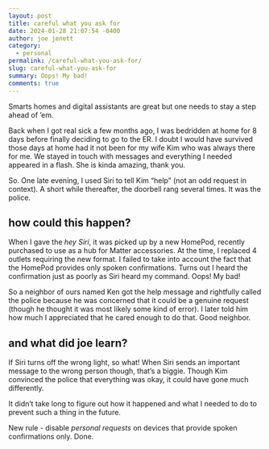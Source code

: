 ```yaml
---
layout: post
title: careful what you ask for
date: 2024-01-28 21:07:54 -0400
author: joe jenett
category:
  - personal
permalink: /careful-what-you-ask-for/
slug: careful-what-you-ask-for
summary: Oops! My bad!
comments: true
---
```

Smarts homes and digital assistants are great but one needs to stay a step ahead of ’em.

Back when I got real sick a few months ago, I was bedridden at home for 8 days before finally deciding to go to the ER. I doubt I would have survived those days at home had it not been for my wife Kim who was always there for me. We stayed in touch with messages and everything I needed appeared in a flash. She is kinda amazing, thank you.

So. One late evening, I used Siri to tell Kim “help” (not an odd request in context). A short while thereafter, the doorbell rang several times. It was the police.

## how could this happen? 
When I gave the _hey Siri_, it was picked up by a new HomePod, recently purchased to use as a hub for Matter accessories. At the time, I replaced 4 outlets requiring the new format. I failed to take into account the fact that the HomePod provides only spoken confirmations. Turns out I heard the confirmation just as poorly as Siri heard my command. Oops! My bad!

So a neighbor of ours named Ken got the help message and rightfully called the police because he was concerned that it could be a genuine request (though he thought it was most likely some kind of error). I later told him how much I appreciated that he cared enough to do that. Good neighbor.

## and what did joe learn? 
 If Siri turns off the wrong light, so what! When Siri sends an important message to the wrong person though, that’s a biggie. Though Kim convinced the police that everything was okay, it could have gone much differently.
 
 It didn’t take long to figure out how it happened and what I needed to do to prevent such a thing in the future. 
 
 New rule - disable _personal requests_ on devices that provide spoken confirmations only. Done.







<a href="https://brid.gy/publish/mastodon"></a>
